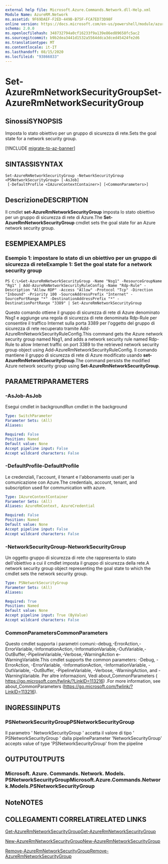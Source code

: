 ```yaml
---
external help file: Microsoft.Azure.Commands.Network.dll-Help.xml
Module Name: AzureRM.Network
ms.assetid: 9F69DAEF-F2ED-449B-B75F-FCA7ED73D98F
online version: https://docs.microsoft.com/en-us/powershell/module/azurerm.network/set-azurermnetworksecuritygroup
schema: 2.0.0
ms.openlocfilehash: 348732794a0cf16233f9a139e86ed89658fc5ac2
ms.sourcegitcommit: b9b2dea3441d1532a5564ddca3dced45424fe2d6
ms.translationtype: MT
ms.contentlocale: it-IT
ms.lasthandoff: 08/15/2020
ms.locfileid: "93866833"
---
```

# <span data-ttu-id="57f87-101">Set-AzureRmNetworkSecurityGroup</span><span class="sxs-lookup"><span data-stu-id="57f87-101">Set-AzureRmNetworkSecurityGroup</span></span>

## <span data-ttu-id="57f87-102">Sinossi</span><span class="sxs-lookup"><span data-stu-id="57f87-102">SYNOPSIS</span></span>
<span data-ttu-id="57f87-103">Imposta lo stato obiettivo per un gruppo di sicurezza di rete.</span><span class="sxs-lookup"><span data-stu-id="57f87-103">Sets the goal state for a network security group.</span></span>

[!INCLUDE [migrate-to-az-banner](../../includes/migrate-to-az-banner.md)]

## <span data-ttu-id="57f87-104">SINTASSI</span><span class="sxs-lookup"><span data-stu-id="57f87-104">SYNTAX</span></span>

```
Set-AzureRmNetworkSecurityGroup -NetworkSecurityGroup <PSNetworkSecurityGroup> [-AsJob]
 [-DefaultProfile <IAzureContextContainer>] [<CommonParameters>]
```

## <span data-ttu-id="57f87-105">Descrizione</span><span class="sxs-lookup"><span data-stu-id="57f87-105">DESCRIPTION</span></span>
<span data-ttu-id="57f87-106">Il cmdlet **set-AzureRmNetworkSecurityGroup** imposta lo stato obiettivo per un gruppo di sicurezza di rete di Azure.</span><span class="sxs-lookup"><span data-stu-id="57f87-106">The **Set-AzureRmNetworkSecurityGroup** cmdlet sets the goal state for an Azure network security group.</span></span>

## <span data-ttu-id="57f87-107">ESEMPI</span><span class="sxs-lookup"><span data-stu-id="57f87-107">EXAMPLES</span></span>

### <span data-ttu-id="57f87-108">Esempio 1: impostare lo stato di un obiettivo per un gruppo di sicurezza di rete</span><span class="sxs-lookup"><span data-stu-id="57f87-108">Example 1: Set the goal state for a network security group</span></span>
```
PS C:\>Get-AzureRmNetworkSecurityGroup -Name "Nsg1" -ResourceGroupName "Rg1" | Add-AzureRmNetworkSecurityRuleConfig -Name "Rdp-Rule" -Description "Allow RDP" -Access "Allow" -Protocol "Tcp" -Direction "Inbound" -Priority 100 -SourceAddressPrefix "Internet" -SourcePortRange "*" -DestinationAddressPrefix "*" -DestinationPortRange "3389" | Set-AzureRmNetworkSecurityGroup
```

<span data-ttu-id="57f87-109">Questo comando ottiene il gruppo di sicurezza di rete di Azure denominato Nsg1 e aggiunge una regola di sicurezza di rete denominata Rdp-Rule per consentire il traffico Internet sulla porta 3389 per l'oggetto del gruppo di sicurezza di rete recuperato tramite Add-AzureRmNetworkSecurityRuleConfig.</span><span class="sxs-lookup"><span data-stu-id="57f87-109">This command gets the Azure network security group named Nsg1, and adds a network security rule named Rdp-Rule to allow Internet traffic on port 3389 to the retrieved network security group object using Add-AzureRmNetworkSecurityRuleConfig.</span></span>
<span data-ttu-id="57f87-110">Il comando mantiene il gruppo di sicurezza di rete di Azure modificato usando **set-AzureRmNetworkSecurityGroup**.</span><span class="sxs-lookup"><span data-stu-id="57f87-110">The command persists the modified Azure network security group using **Set-AzureRmNetworkSecurityGroup**.</span></span>

## <span data-ttu-id="57f87-111">PARAMETRI</span><span class="sxs-lookup"><span data-stu-id="57f87-111">PARAMETERS</span></span>

### <span data-ttu-id="57f87-112">-AsJob</span><span class="sxs-lookup"><span data-stu-id="57f87-112">-AsJob</span></span>
<span data-ttu-id="57f87-113">Esegui cmdlet in background</span><span class="sxs-lookup"><span data-stu-id="57f87-113">Run cmdlet in the background</span></span>

```yaml
Type: SwitchParameter
Parameter Sets: (All)
Aliases: 

Required: False
Position: Named
Default value: None
Accept pipeline input: False
Accept wildcard characters: False
```

### <span data-ttu-id="57f87-114">-DefaultProfile</span><span class="sxs-lookup"><span data-stu-id="57f87-114">-DefaultProfile</span></span>
<span data-ttu-id="57f87-115">Le credenziali, l'account, il tenant e l'abbonamento usati per la comunicazione con Azure.</span><span class="sxs-lookup"><span data-stu-id="57f87-115">The credentials, account, tenant, and subscription used for communication with azure.</span></span>

```yaml
Type: IAzureContextContainer
Parameter Sets: (All)
Aliases: AzureRmContext, AzureCredential

Required: False
Position: Named
Default value: None
Accept pipeline input: False
Accept wildcard characters: False
```

### <span data-ttu-id="57f87-116">-NetworkSecurityGroup</span><span class="sxs-lookup"><span data-stu-id="57f87-116">-NetworkSecurityGroup</span></span>
<span data-ttu-id="57f87-117">Un oggetto gruppo di sicurezza di rete che rappresenta lo stato dell'obiettivo a cui il cmdlet imposta il gruppo di sicurezza della rete.</span><span class="sxs-lookup"><span data-stu-id="57f87-117">A network security group object representing the goal state to which the cmdlet sets the network security group.</span></span>

```yaml
Type: PSNetworkSecurityGroup
Parameter Sets: (All)
Aliases: 

Required: True
Position: Named
Default value: None
Accept pipeline input: True (ByValue)
Accept wildcard characters: False
```

### <span data-ttu-id="57f87-118">CommonParameters</span><span class="sxs-lookup"><span data-stu-id="57f87-118">CommonParameters</span></span>
<span data-ttu-id="57f87-119">Questo cmdlet supporta i parametri comuni:-debug,-ErrorAction,-ErrorVariable,-InformationAction,-InformationVariable,-OutVariable,-OutBuffer,-PipelineVariable,-Verbose,-WarningAction e-WarningVariable.</span><span class="sxs-lookup"><span data-stu-id="57f87-119">This cmdlet supports the common parameters: -Debug, -ErrorAction, -ErrorVariable, -InformationAction, -InformationVariable, -OutVariable, -OutBuffer, -PipelineVariable, -Verbose, -WarningAction, and -WarningVariable.</span></span> <span data-ttu-id="57f87-120">Per altre informazioni, Vedi about_CommonParameters ( https://go.microsoft.com/fwlink/?LinkID=113216) .</span><span class="sxs-lookup"><span data-stu-id="57f87-120">For more information, see about_CommonParameters (https://go.microsoft.com/fwlink/?LinkID=113216).</span></span>

## <span data-ttu-id="57f87-121">INGRESSI</span><span class="sxs-lookup"><span data-stu-id="57f87-121">INPUTS</span></span>

### <span data-ttu-id="57f87-122">PSNetworkSecurityGroup</span><span class="sxs-lookup"><span data-stu-id="57f87-122">PSNetworkSecurityGroup</span></span>
<span data-ttu-id="57f87-123">Il parametro ' NetworkSecurityGroup ' accetta il valore di tipo ' PSNetworkSecurityGroup ' dalla pipeline</span><span class="sxs-lookup"><span data-stu-id="57f87-123">Parameter 'NetworkSecurityGroup' accepts value of type 'PSNetworkSecurityGroup' from the pipeline</span></span>

## <span data-ttu-id="57f87-124">OUTPUT</span><span class="sxs-lookup"><span data-stu-id="57f87-124">OUTPUTS</span></span>

### <span data-ttu-id="57f87-125">Microsoft. Azure. Commands. Network. Models. PSNetworkSecurityGroup</span><span class="sxs-lookup"><span data-stu-id="57f87-125">Microsoft.Azure.Commands.Network.Models.PSNetworkSecurityGroup</span></span>

## <span data-ttu-id="57f87-126">Note</span><span class="sxs-lookup"><span data-stu-id="57f87-126">NOTES</span></span>

## <span data-ttu-id="57f87-127">COLLEGAMENTI CORRELATI</span><span class="sxs-lookup"><span data-stu-id="57f87-127">RELATED LINKS</span></span>

[<span data-ttu-id="57f87-128">Get-AzureRmNetworkSecurityGroup</span><span class="sxs-lookup"><span data-stu-id="57f87-128">Get-AzureRmNetworkSecurityGroup</span></span>](./Get-AzureRmNetworkSecurityGroup.md)

[<span data-ttu-id="57f87-129">New-AzureRmNetworkSecurityGroup</span><span class="sxs-lookup"><span data-stu-id="57f87-129">New-AzureRmNetworkSecurityGroup</span></span>](./New-AzureRmNetworkSecurityGroup.md)

[<span data-ttu-id="57f87-130">Remove-AzureRmNetworkSecurityGroup</span><span class="sxs-lookup"><span data-stu-id="57f87-130">Remove-AzureRmNetworkSecurityGroup</span></span>](./Remove-AzureRmNetworkSecurityGroup.md)


